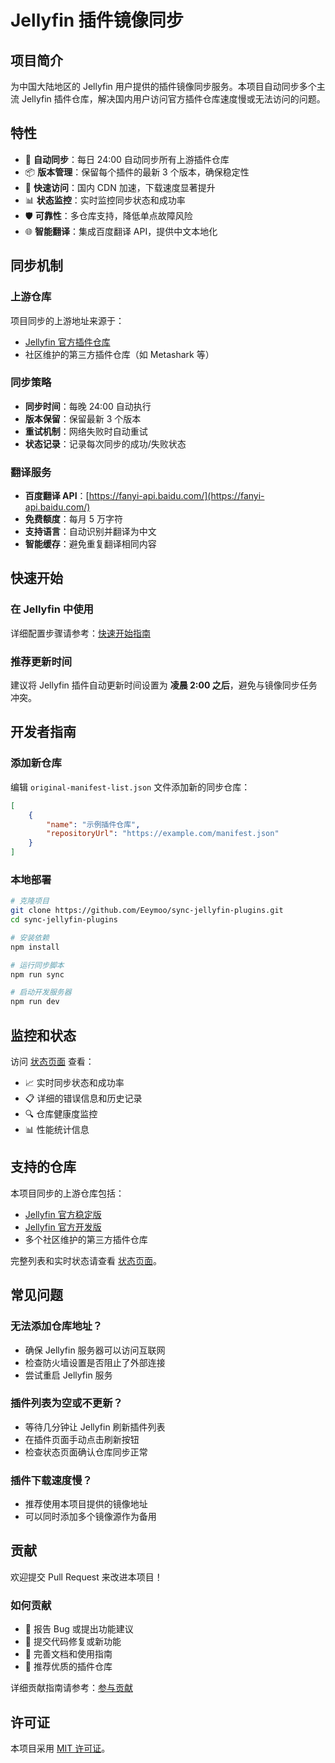 # Jellyfin 插件镜像同步

## 项目简介

为中国大陆地区的 Jellyfin 用户提供的插件镜像同步服务。本项目自动同步多个主流 Jellyfin 插件仓库，解决国内用户访问官方插件仓库速度慢或无法访问的问题。

## 特性

- 🔄 **自动同步**：每日 24:00 自动同步所有上游插件仓库
- 📦 **版本管理**：保留每个插件的最新 3 个版本，确保稳定性
- 🚀 **快速访问**：国内 CDN 加速，下载速度显著提升
- 📊 **状态监控**：实时监控同步状态和成功率
- 🛡️ **可靠性**：多仓库支持，降低单点故障风险
- 🌐 **智能翻译**：集成百度翻译 API，提供中文本地化

## 同步机制

### 上游仓库
项目同步的上游地址来源于：
- [Jellyfin 官方插件仓库](https://jellyfin.org/docs/general/server/plugins/#official-jellyfin-plugin-repositories)
- 社区维护的第三方插件仓库（如 Metashark 等）

### 同步策略
- **同步时间**：每晚 24:00 自动执行
- **版本保留**：保留最新 3 个版本
- **重试机制**：网络失败时自动重试
- **状态记录**：记录每次同步的成功/失败状态

### 翻译服务
- **百度翻译 API**：[https://fanyi-api.baidu.com/](https://fanyi-api.baidu.com/)
- **免费额度**：每月 5 万字符
- **支持语言**：自动识别并翻译为中文
- **智能缓存**：避免重复翻译相同内容

## 快速开始

### 在 Jellyfin 中使用

详细配置步骤请参考：[快速开始指南](/get-started)

### 推荐更新时间
建议将 Jellyfin 插件自动更新时间设置为 **凌晨 2:00 之后**，避免与镜像同步任务冲突。

## 开发者指南

### 添加新仓库

编辑 `original-manifest-list.json` 文件添加新的同步仓库：

```json
[
    {
        "name": "示例插件仓库",
        "repositoryUrl": "https://example.com/manifest.json"
    }
]
```

### 本地部署

```bash
# 克隆项目
git clone https://github.com/Eeymoo/sync-jellyfin-plugins.git
cd sync-jellyfin-plugins

# 安装依赖
npm install

# 运行同步脚本
npm run sync

# 启动开发服务器
npm run dev
```

## 监控和状态

访问 [状态页面](/status) 查看：
- 📈 实时同步状态和成功率
- 📋 详细的错误信息和历史记录
- 🔍 仓库健康度监控
- 📊 性能统计信息

## 支持的仓库

本项目同步的上游仓库包括：
- [Jellyfin 官方稳定版](https://jellyfin.org/docs/general/server/plugins/#official-jellyfin-plugin-repositories)
- [Jellyfin 官方开发版](https://jellyfin.org/docs/general/server/plugins/#official-jellyfin-plugin-repositories)
- 多个社区维护的第三方插件仓库

完整列表和实时状态请查看 [状态页面](/status)。

## 常见问题

### 无法添加仓库地址？
- 确保 Jellyfin 服务器可以访问互联网
- 检查防火墙设置是否阻止了外部连接
- 尝试重启 Jellyfin 服务

### 插件列表为空或不更新？
- 等待几分钟让 Jellyfin 刷新插件列表
- 在插件页面手动点击刷新按钮
- 检查状态页面确认仓库同步正常

### 插件下载速度慢？
- 推荐使用本项目提供的镜像地址
- 可以同时添加多个镜像源作为备用

## 贡献

欢迎提交 Pull Request 来改进本项目！

### 如何贡献
- 🐛 报告 Bug 或提出功能建议
- 🔧 提交代码修复或新功能
- 📝 完善文档和使用指南
- 🚀 推荐优质的插件仓库

详细贡献指南请参考：[参与贡献](/contribute)

## 许可证

本项目采用 [MIT 许可证](LICENSE)。